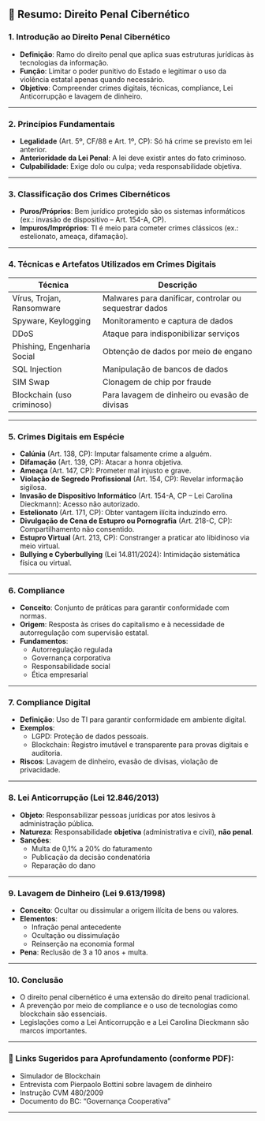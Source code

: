 
## 🧠 Resumo: Direito Penal Cibernético

### 1. Introdução ao Direito Penal Cibernético
- **Definição**: Ramo do direito penal que aplica suas estruturas jurídicas às tecnologias da informação.
- **Função**: Limitar o poder punitivo do Estado e legitimar o uso da violência estatal apenas quando necessário.
- **Objetivo**: Compreender crimes digitais, técnicas, compliance, Lei Anticorrupção e lavagem de dinheiro.

---

### 2. Princípios Fundamentais
- **Legalidade** (Art. 5º, CF/88 e Art. 1º, CP): Só há crime se previsto em lei anterior.
- **Anterioridade da Lei Penal**: A lei deve existir antes do fato criminoso.
- **Culpabilidade**: Exige dolo ou culpa; veda responsabilidade objetiva.

---

### 3. Classificação dos Crimes Cibernéticos
- **Puros/Próprios**: Bem jurídico protegido são os sistemas informáticos (ex.: invasão de dispositivo – Art. 154-A, CP).
- **Impuros/Impróprios**: TI é meio para cometer crimes clássicos (ex.: estelionato, ameaça, difamação).

---

### 4. Técnicas e Artefatos Utilizados em Crimes Digitais
| Técnica | Descrição |
|---------|-----------|
| Vírus, Trojan, Ransomware | Malwares para danificar, controlar ou sequestrar dados |
| Spyware, Keylogging | Monitoramento e captura de dados |
| DDoS | Ataque para indisponibilizar serviços |
| Phishing, Engenharia Social | Obtenção de dados por meio de engano |
| SQL Injection | Manipulação de bancos de dados |
| SIM Swap | Clonagem de chip por fraude |
| Blockchain (uso criminoso) | Para lavagem de dinheiro ou evasão de divisas |

---

### 5. Crimes Digitais em Espécie
- **Calúnia** (Art. 138, CP): Imputar falsamente crime a alguém.
- **Difamação** (Art. 139, CP): Atacar a honra objetiva.
- **Ameaça** (Art. 147, CP): Prometer mal injusto e grave.
- **Violação de Segredo Profissional** (Art. 154, CP): Revelar informação sigilosa.
- **Invasão de Dispositivo Informático** (Art. 154-A, CP – Lei Carolina Dieckmann): Acesso não autorizado.
- **Estelionato** (Art. 171, CP): Obter vantagem ilícita induzindo erro.
- **Divulgação de Cena de Estupro ou Pornografia** (Art. 218-C, CP): Compartilhamento não consentido.
- **Estupro Virtual** (Art. 213, CP): Constranger a praticar ato libidinoso via meio virtual.
- **Bullying e Cyberbullying** (Lei 14.811/2024): Intimidação sistemática física ou virtual.

---

### 6. Compliance
- **Conceito**: Conjunto de práticas para garantir conformidade com normas.
- **Origem**: Resposta às crises do capitalismo e à necessidade de autorregulação com supervisão estatal.
- **Fundamentos**:
  - Autorregulação regulada
  - Governança corporativa
  - Responsabilidade social
  - Ética empresarial

---

### 7. Compliance Digital
- **Definição**: Uso de TI para garantir conformidade em ambiente digital.
- **Exemplos**:
  - LGPD: Proteção de dados pessoais.
  - Blockchain: Registro imutável e transparente para provas digitais e auditoria.
- **Riscos**: Lavagem de dinheiro, evasão de divisas, violação de privacidade.

---

### 8. Lei Anticorrupção (Lei 12.846/2013)
- **Objeto**: Responsabilizar pessoas jurídicas por atos lesivos à administração pública.
- **Natureza**: Responsabilidade **objetiva** (administrativa e civil), **não penal**.
- **Sanções**:
  - Multa de 0,1% a 20% do faturamento
  - Publicação da decisão condenatória
  - Reparação do dano

---

### 9. Lavagem de Dinheiro (Lei 9.613/1998)
- **Conceito**: Ocultar ou dissimular a origem ilícita de bens ou valores.
- **Elementos**:
  - Infração penal antecedente
  - Ocultação ou dissimulação
  - Reinserção na economia formal
- **Pena**: Reclusão de 3 a 10 anos + multa.

---

### 10. Conclusão
- O direito penal cibernético é uma extensão do direito penal tradicional.
- A prevenção por meio de compliance e o uso de tecnologias como blockchain são essenciais.
- Legislações como a Lei Anticorrupção e a Lei Carolina Dieckmann são marcos importantes.

---

### 🔗 Links Sugeridos para Aprofundamento (conforme PDF):
- Simulador de Blockchain
- Entrevista com Pierpaolo Bottini sobre lavagem de dinheiro
- Instrução CVM 480/2009
- Documento do BC: “Governança Cooperativa”

---
